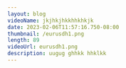 ```yaml
---
layout: blog
videoName: jkjhkjhkkhhkhkjk
date: 2023-02-06T11:57:16.750-08:00
thumbnail: /eurusdh1.png
length: 89
videoUrl: eurusdh1.png
description: uugug ghhkk hhklkk
---
```

